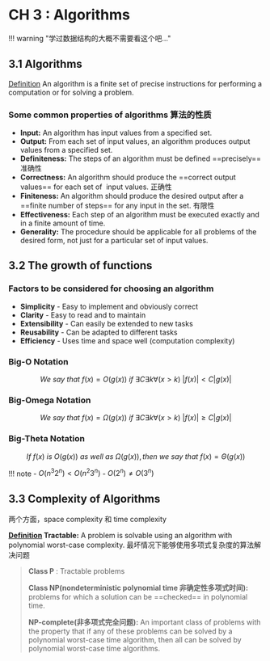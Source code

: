 # CH 3 : Algorithms

!!! warning "学过数据结构的大概不需要看这个吧..."

## 3.1 Algorithms

[Definition](#) An algorithm is a finite set of precise instructions for performing a computation or for solving a problem.

### Some common properties of algorithms 算法的性质

- **Input:** An algorithm has input values from a specified set.
- **Output:** From each set of input values, an algorithm produces output values from a specified set.
- **Definiteness:** The steps of an algorithm must be defined ==precisely== 准确性
- **Correctness:** An algorithm should produce the ==correct output values== for each set of  input values. 正确性
- **Finiteness:** An algorithm should produce the desired output after a ==finite number of steps== for any input in the set. 有限性
- **Effectiveness:** Each step of an algorithm must be executed exactly and in a finite amount of time. 
- **Generality:** The procedure should be applicable for all problems of the desired form, not just for a particular set of input values.

## 3.2 The growth of functions

### Factors to be considered for choosing an algorithm
- **Simplicity** - Easy to implement and obviously correct
- **Clarity** - Easy to read and to maintain
- **Extensibility** - Can easily be extended to new tasks
- **Reusability** - Can be adapted to different tasks
- **Efficiency** - Uses time and space well (computation complexity)

### Big-O Notation
$$
We\ say\ that\ f(x)=O(g(x))\ if\ \exists C\exists k\forall (x\gt k)\ |f(x)|\lt C|g(x)|
$$

### Big-Omega Notation
$$
We\ say\ that\ f(x)=\Omega(g(x))\ if\ \exists C\exists k\forall (x\gt k)\ |f(x)|\ge C|g(x)|
$$

### Big-Theta Notation
$$
If\ f(x)\ is\ O(g(x))\ as\ well\ as\ \Omega (g(x)),then\ we\ say\ that\ f(x)=\Theta(g(x))
$$

!!! note
	- $O(n^3 2^n)<O(n^2 3^n)$
	- $O(2^n)\ne O(3^n)$

## 3.3 Complexity of Algorithms
两个方面，space complexity 和 time complexity

**[Definition](#) Tractable:** A problem is solvable using an algorithm with polynomial worst-case complexity. 最坏情况下能够使用多项式复杂度的算法解决问题

> **Class P** : Tractable problems
> 
> **Class NP(nondeterministic polynomial time 非确定性多项式时间):** problems for which a solution can be ==checked== in polynomial time. 
> 
> **NP-complete(非多项式完全问题):** An important class of problems with the property that if any of these problems can be solved by a polynomial worst-case time algorithm, then all can be solved by polynomial worst-case time algorithms.

